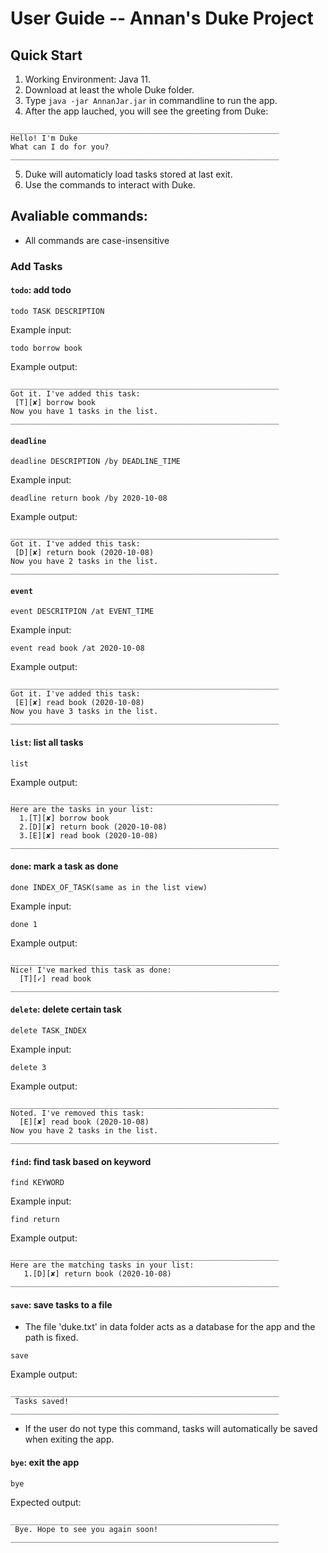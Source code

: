 # User Guide -- Annan's Duke Project
   

## Quick Start

1. Working Environment: Java 11.
2. Download at least the whole Duke folder. 
3. Type `java -jar AnnanJar.jar` in commandline to run the app.
4. After the app lauched, you will see the greeting from Duke:

```
____________________________________________________________
Hello! I'm Duke
What can I do for you?
____________________________________________________________
```

5. Duke will automaticly load tasks stored at last exit.
6. Use the commands to interact with Duke.

## Avaliable commands: 

+ All commands are case-insensitive

### Add Tasks

#### `todo`: add todo 

```
todo TASK DESCRIPTION
```

Example input:

```
todo borrow book
```

Example output:

```
____________________________________________________________
Got it. I've added this task: 
 [T][✘] borrow book
Now you have 1 tasks in the list.
____________________________________________________________
```

#### `deadline`

```
deadline DESCRIPTION /by DEADLINE_TIME
```

Example input:

```
deadline return book /by 2020-10-08
```

Example output:

```
____________________________________________________________
Got it. I've added this task: 
 [D][✘] return book (2020-10-08)
Now you have 2 tasks in the list.
____________________________________________________________
```

#### `event`

```
event DESCRITPION /at EVENT_TIME
```

Example input:

```
event read book /at 2020-10-08
```

Example output:

```
____________________________________________________________
Got it. I've added this task: 
 [E][✘] read book (2020-10-08)
Now you have 3 tasks in the list.
____________________________________________________________
```

#### `list`: list all tasks

```
list
```

Example output:

```
____________________________________________________________
Here are the tasks in your list:
  1.[T][✘] borrow book
  2.[D][✘] return book (2020-10-08)
  3.[E][✘] read book (2020-10-08)
____________________________________________________________
```

#### `done`: mark a task as done

```
done INDEX_OF_TASK(same as in the list view)
```

Example input:

```
done 1
```

Example output:

```
____________________________________________________________
Nice! I've marked this task as done: 
  [T][✓] read book
____________________________________________________________
```

#### `delete`: delete certain task

```
delete TASK_INDEX
```

Example input:

```
delete 3
```

Example output:

```
____________________________________________________________
Noted. I've removed this task: 
  [E][✘] read book (2020-10-08)
Now you have 2 tasks in the list.
____________________________________________________________
```



#### `find`: find task based on keyword

```
find KEYWORD
```

Example input:

```
find return
```

Example output:

```
____________________________________________________________
Here are the matching tasks in your list:
   1.[D][✘] return book (2020-10-08)
____________________________________________________________
```

#### `save`: save tasks to a file
+ The file 'duke.txt' in data folder acts as a database for the app and the path is fixed.

```
save
```

Example output:

```
____________________________________________________________
 Tasks saved!
____________________________________________________________
```
+ If the user do not type this command, tasks will automatically be saved when exiting the app.

#### `bye`: exit the app

```
bye
```

Expected output:

```
____________________________________________________________
 Bye. Hope to see you again soon!
____________________________________________________________
```




